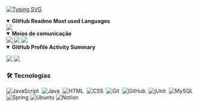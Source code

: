 [![Typing SVG](https://readme-typing-svg.herokuapp.com?font=Montserrat&duration=3000&pause=200&color=00F74C&random=false&width=435&lines=Ol%C3%A1%2C+eu+sou+o+Lincoln;Atuando+como+desenvolvedor+de+software;+Sejam+bem+vindos+ao+meu+Github+%F0%9F%91%8B)](https://git.io/typing-svg)


<details open><summary><b>GitHub Readme Most used Languages</b></summary>  
<img align="center" src="https://github-readme-stats.vercel.app/api/top-langs/?username=lincolnbarsotti&layout=compact&theme=buefy&hide_border=true&langs_count=20"/></details>


<details open><summary><b>Meios de comunicação </b></summary>
  
<div> 
<a href="https://www.linkedin.com/in/lincoln-barsotti-64485a22b/" target="_blank"><img src="https://img.shields.io/badge/-LinkedIn-%230077B5?style=for-the-badge&logo=linkedin&logoColor=white" target="_blank">
<a href = "mailto:lincolnbarsotti.dev@gmail.com"><img src="https://img.shields.io/badge/-Gmail-%23333?style=for-the-badge&logo=gmail&logoColor=white" target="_blank"></a>
<a href = "https://www.instagram.com/lincoln_barsotti/"><img src="https://img.shields.io/badge/Instagram-E4405F?style=for-the-badge&logo=instagram&logoColor=white"></a>
<div/>

</details>

<details open><summary><b>GitHub Profile Activity Summary</b></summary>

![](https://github-profile-summary-cards.vercel.app/api/cards/repos-per-language?username=lincolnbarsotti&theme=default)
![](https://github-profile-summary-cards.vercel.app/api/cards/most-commit-language?username=lincolnbarsotti&theme=default)
</details>

<div>

  
### 🛠 Tecnologias 

![JavaScript](https://img.shields.io/badge/-JavaScript-05122A?style=flat&logo=javascript)&nbsp;
![Java](https://img.shields.io/badge/-Java-05122A?style=flat&logo=Java&logoColor=FFA518)&nbsp;
![HTML](https://img.shields.io/badge/-HTML-05122A?style=flat&logo=HTML5)&nbsp;
![CSS](https://img.shields.io/badge/-CSS-05122A?style=flat&logo=CSS3&logoColor=1572B6)&nbsp;
![Git](https://img.shields.io/badge/-Git-05122A?style=flat&logo=git)&nbsp;
![GitHub](https://img.shields.io/badge/-GitHub-05122A?style=flat&logo=github)&nbsp;
![jUnit](https://img.shields.io/badge/jUnit%20-%23150458.svg?&style=flat&logo=Java&logoColor=white)&nbsp;
![MySQL](https://img.shields.io/badge/mysql-%2300f.svg?style=for-the-badge&logo=mysql&logoColor=white)
![Spring](https://img.shields.io/badge/spring-%236DB33F.svg?style=for-the-badge&logo=spring&logoColor=white)
![Ubuntu](https://img.shields.io/badge/Ubuntu-E95420?style=for-the-badge&logo=ubuntu&logoColor=white)
![Notion](https://img.shields.io/badge/Notion-%23000000.svg?style=for-the-badge&logo=notion&logoColor=white)
</div>

  
